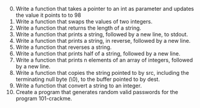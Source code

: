 0. Write a function that takes a pointer to an int as parameter and updates the value it points to to 98
1. Write a function that swaps the values of two integers.
2. Write a function that returns the length of a string.
3. Write a function that prints a string, followed by a new line, to stdout.
4. Write a function that prints a string, in reverse, followed by a new line.
5.  Write a function that reverses a string.
6. Write a function that prints half of a string, followed by a new line.
7. Write a function that prints n elements of an array of integers, followed by a new line.
8. Write a function that copies the string pointed to by src, including the terminating null byte (\0), to the buffer pointed to by dest.
9. Write a function that convert a string to an integer.
10. Create a program that generates random valid passwords for the program 101-crackme.
